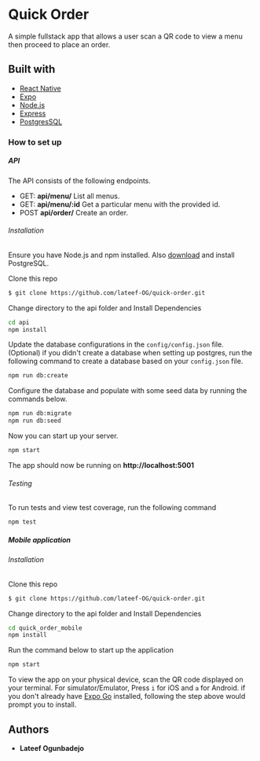 # Quick Order
A simple fullstack app that allows a user scan a QR code to view a menu then proceed to place an order.

## Built with
- [React Native](https://reactnative.dev/)
- [Expo](https://docs.expo.dev/)
- [Node.js](https://nodejs.org/en/)
- [Express](https://expressjs.com)
- [PostgresSQL](https://postgresql.org)

### How to set up
##### API
The API consists of the following endpoints.
- GET: **api/menu/**
List all menus.
- GET:  **api/menu/:id** 
Get a particular menu with the provided id.
- POST **api/order/** 
Create an order.

###### Installation
Ensure you have Node.js and npm installed.
Also [download](https://www.postgresql.org/download/) and install PostgreSQL.

Clone this repo
```bash
$ git clone https://github.com/lateef-OG/quick-order.git
```
Change directory to the api folder and Install Dependencies
```bash
cd api
npm install
```
Update the database configurations in the `config/config.json` file.
(Optional) if you didn't create a database when setting up postgres, run the following command to create a database based on your `config.json` file.
```bash
npm run db:create
```
Configure the database and populate with some seed data by running the commands below.

```bash
npm run db:migrate
npm run db:seed
```

Now you can start up your server.
```bash
npm start
```

The app should now be running on **http://localhost:5001**

###### Testing
To run tests and view test coverage, run the following command
```bash
npm test
```

##### Mobile application

###### Installation

Clone this repo
```bash
$ git clone https://github.com/lateef-OG/quick-order.git
```
Change directory to the api folder and Install Dependencies
```bash
cd quick_order_mobile
npm install
```

Run the command below to start up the application
```bash
npm start
```

To view the app on your physical device, scan the QR code displayed on your terminal.
For simulator/Emulator, Press `i` for iOS and `a` for Android.
if you don't already have [Expo Go](https://expo.dev/go) installed, following the step above would prompt you to install.

## Authors
* **Lateef Ogunbadejo**